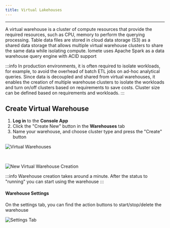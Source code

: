 ```yaml
---
title: Virtual Lakehouses
---
```


<!-- <head>
  <title>Virtual Lakehouses</title>
  <meta
    name="description"
    content="Virtual Lakehouses"
  />
</head> -->

___

A virtual warehouse is a cluster of compute resources that provide the required resources, such as CPU, memory to perform the querying processing. Table data files are stored in cloud data storage (S3) as a shared data storage that allows multiple virtual warehouse clusters to share the same data while isolating compute. Iomete uses Apache Spark as a data warehouse query engine with ACID support

:::info
In production environments, it is often required to isolate workloads, for example, to avoid the overhead of batch ETL jobs on ad-hoc analytical queries. Since data is decoupled and shared from virtual warehouses, it enables the creation of multiple warehouse clusters to isolate the workloads and turn on/off clusters based on requirements to save costs. Cluster size can be defined based on requirements and workloads.
:::

## Create Virtual Warehouse

1.  **Log in** to the **Console App**
2. Click the "Create New" button in the **Warehouses** tab
3. Name your warehouse, and choose cluster type and press the  "Create" button

![Virtual Warehouses](/img/user-guide/create-lakehouse.png)

<br/>

![New Virtual Warehouse Creation](/img/user-guide/lakehouse-create-form.png)

:::info
Warehouse creation takes around a minute. After the status to \"running\" you can start using the warehouse
:::

#### Warehouse Settings

On the settings tab, you can find the action buttons to start/stop/delete the warehouse

![Settings Tab](/img/user-guide/lakehouse-view.png)